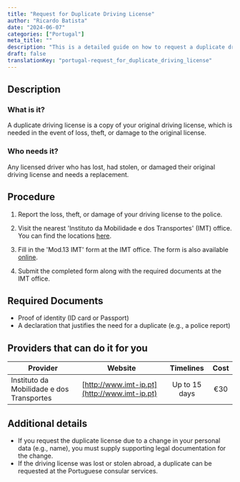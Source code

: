 ```yaml
---
title: "Request for Duplicate Driving License"
author: "Ricardo Batista"
date: "2024-06-07"
categories: ["Portugal"]
meta_title: ""
description: "This is a detailed guide on how to request a duplicate driving license in Portugal, including the documents required, the procedure to follow, and the costs."
draft: false
translationKey: "portugal-request_for_duplicate_driving_license"
---
```


## Description
### What is it?
A duplicate driving license is a copy of your original driving license, which is needed in the event of loss, theft, or damage to the original license.
### Who needs it?
Any licensed driver who has lost, had stolen, or damaged their original driving license and needs a replacement.

## Procedure
1. Report the loss, theft, or damage of your driving license to the police.
 
2. Visit the nearest 'Instituto da Mobilidade e dos Transportes' (IMT) office. You can find the locations [here](http://www.imt-ip.pt/sites/IMTT/Portugues/Paginas/home.aspx).

3. Fill in the 'Mod.13 IMT' form at the IMT office. The form is also available [online](https://servicos.min-economia.pt/ServiceDetail.aspx?servico=100).

4. Submit the completed form along with the required documents at the IMT office.

## Required Documents
- Proof of identity (ID card or Passport)
- A declaration that justifies the need for a duplicate (e.g., a police report)


## Providers that can do it for you

 | Provider        |     Website     |     Timelines    |       Cost      |
 | --------------- | --------------- |  :-------------: | :-------------: |
 | Instituto da Mobilidade e dos Transportes |  [http://www.imt-ip.pt](http://www.imt-ip.pt) |    Up to 15 days    |      €30      |

## Additional details
- If you request the duplicate license due to a change in your personal data (e.g., name), you must supply supporting legal documentation for the change.
- If the driving license was lost or stolen abroad, a duplicate can be requested at the Portuguese consular services.